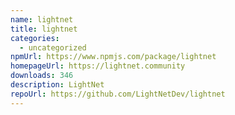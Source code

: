 ```yaml
---
name: lightnet
title: lightnet
categories:
  - uncategorized
npmUrl: https://www.npmjs.com/package/lightnet
homepageUrl: https://lightnet.community
downloads: 346
description: LightNet
repoUrl: https://github.com/LightNetDev/lightnet
---
```

